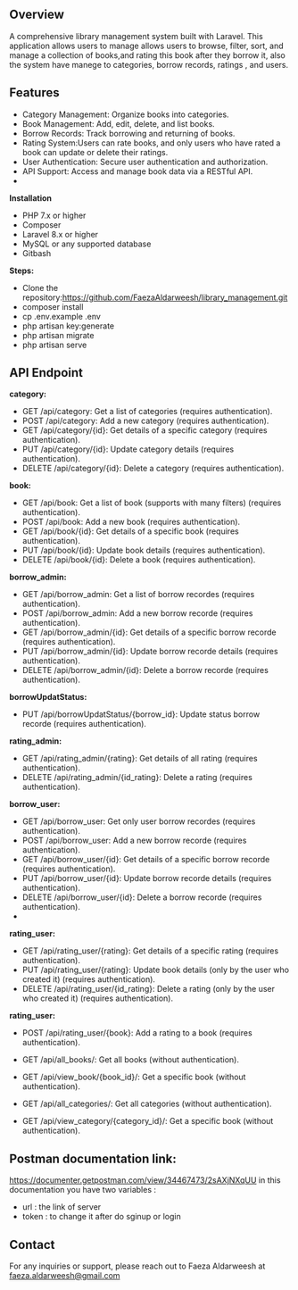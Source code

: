 ## Overview
A comprehensive library management system built with Laravel. 
This application allows users to manage allows users to browse, filter, sort, and manage a collection of books,and rating this book after they borrow it,
also the system have manege to categories, borrow records, ratings , and users.

## Features
- Category Management: Organize books into categories.
- Book Management: Add, edit, delete, and list books.
- Borrow Records: Track borrowing and returning of books.
- Rating System:Users can rate books, and only users who have rated a book can update or delete their ratings.
- User Authentication: Secure user authentication and authorization.
- API Support: Access and manage book data via a RESTful API.
- 
**Installation**
  
- PHP 7.x or higher
- Composer
- Laravel 8.x or higher
- MySQL or any supported database
- Gitbash
  
**Steps:**
- Clone the repository:https://github.com/FaezaAldarweesh/library_management.git
- composer install
- cp .env.example .env
- php artisan key:generate
- php artisan migrate
- php artisan serve

## API Endpoint

**category:**
- GET /api/category: Get a list of categories (requires authentication).
- POST /api/category: Add a new category (requires authentication).
- GET /api/category/{id}: Get details of a specific category (requires authentication).
- PUT /api/category/{id}: Update category details (requires authentication).
- DELETE /api/category/{id}: Delete a category (requires authentication).
  
**book:**
- GET /api/book: Get a list of book (supports with many filters) (requires authentication).
- POST /api/book: Add a new book (requires authentication).
- GET /api/book/{id}: Get details of a specific book (requires authentication).
- PUT /api/book/{id}: Update book details (requires authentication).
- DELETE /api/book/{id}: Delete a book (requires authentication).

**borrow_admin:**
- GET /api/borrow_admin: Get a list of borrow recordes (requires authentication).
- POST /api/borrow_admin: Add a new borrow recorde (requires authentication).
- GET /api/borrow_admin/{id}: Get details of a specific borrow recorde (requires authentication).
- PUT /api/borrow_admin/{id}: Update borrow recorde details (requires authentication).
- DELETE /api/borrow_admin/{id}: Delete a borrow recorde (requires authentication).

**borrowUpdatStatus:**
- PUT /api/borrowUpdatStatus/{borrow_id}: Update status borrow recorde (requires authentication).

**rating_admin:**
- GET /api/rating_admin/{rating}: Get details of all rating (requires authentication).
- DELETE /api/rating_admin/{id_rating}: Delete a rating (requires authentication).

**borrow_user:**
- GET /api/borrow_user: Get only user borrow recordes (requires authentication).
- POST /api/borrow_user: Add a new borrow recorde (requires authentication).
- GET /api/borrow_user/{id}: Get details of a specific borrow recorde (requires authentication).
- PUT /api/borrow_user/{id}: Update borrow recorde details (requires authentication).
- DELETE /api/borrow_user/{id}: Delete a borrow recorde (requires authentication).
- 
**rating_user:**
- GET /api/rating_user/{rating}: Get details of a specific rating (requires authentication).
- PUT /api/rating_user/{rating}: Update book details (only by the user who created it) (requires authentication).
- DELETE /api/rating_user/{id_rating}: Delete a rating (only by the user who created it) (requires authentication).

**rating_user:**
- POST /api/rating_user/{book}: Add a rating to a book (requires authentication).

- GET /api/all_books/: Get all books (without authentication).
- GET /api/view_book/{book_id}/: Get a specific book (without authentication).
- GET /api/all_categories/: Get all categories (without authentication).
- GET /api/view_category/{category_id}/: Get a specific book (without authentication).

## Postman documentation link:
https://documenter.getpostman.com/view/34467473/2sAXjNXqUU
in this documentation you have two variables :

- url : the link of server
- token : to change it after do sginup or login 

## Contact
For any inquiries or support, please reach out to Faeza Aldarweesh at faeza.aldarweesh@gmail.com

